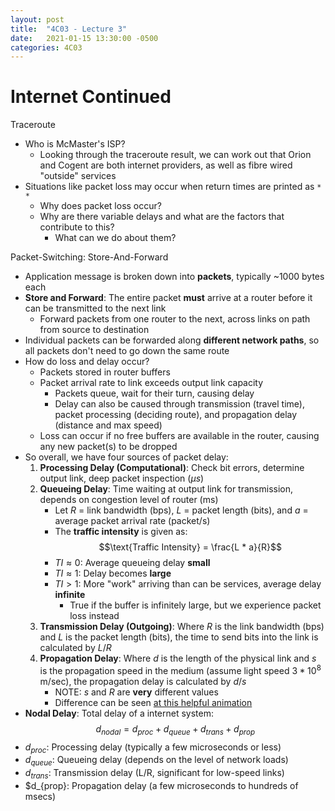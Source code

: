 ```yaml
---
layout: post
title:  "4C03 - Lecture 3"
date:   2021-01-15 13:30:00 -0500
categories: 4C03
---
```


Internet Continued
===

Traceroute
- Who is McMaster's ISP?
    - Looking through the traceroute result, we can work out that Orion and Cogent are both internet providers, as well as fibre wired "outside" services
- Situations like packet loss may occur when return times are printed as `* *`
    - Why does packet loss occur?
    - Why are there variable delays and what are the factors that contribute to this?
        - What can we do about them?

Packet-Switching: Store-And-Forward
- Application message is broken down into **packets**, typically ~1000 bytes each
- **Store and Forward**: The entire packet **must** arrive at a router before it can be transmitted to the next link
    - Forward packets from one router to the next, across links on path from source to destination
- Individual packets can be forwarded along **different network paths**, so all packets don't need to go down the same route
- How do loss and delay occur?
    - Packets stored in router buffers
    - Packet arrival rate to link exceeds output link capacity
        - Packets queue, wait for their turn, causing delay
        - Delay can also be caused through transmission (travel time), packet processing (deciding route), and propagation delay (distance and max speed)
    - Loss can occur if no free buffers are available in the router, causing any new packet(s) to be dropped
- So overall, we have four sources of packet delay:
    1. **Processing Delay (Computational)**: Check bit errors, determine output link, deep packet inspection ($\mu s$)
    2. **Queueing Delay**: Time waiting at output link for transmission, depends on congestion level of router (ms)
        - Let *R* = link bandwidth (bps), *L* = packet length (bits), and *a* = average packet arrival rate (packet/s)
        - The **traffic intensity** is given as:  
            $$\text{Traffic Intensity} = \frac{L * a}{R}$$
        - $TI \approx 0$: Average queueing delay **small**
        - $TI \approx 1$: Delay becomes **large**
        - $TI \gt 1$: More "work" arriving than can be services, average delay **infinite**
            - True if the buffer is infinitely large, but we experience packet loss instead
    3. **Transmission Delay (Outgoing)**: Where *R* is the link bandwidth (bps) and *L* is the packet length (bits), the time to send bits into the link is calculated by $L/R$
    4. **Propagation Delay**: Where *d* is the length of the physical link and *s* is the propagation speed in the medium (assume light speed $3*10^8$ m/sec), the propagation delay is calculated by $d/s$
        - NOTE: *s* and *R* are **very** different values
        - Difference can be seen [at this helpful animation](https://media.pearsoncmg.com/aw/ecs_kurose_compnetwork_7/cw/content/interactiveanimations/transmission-vs-propogation-delay/transmission-propagation-delay-ch1/index.html)
- **Nodal Delay**: Total delay of a internet system:
    $$d_{nodal} = d_{proc} + d_{queue} + d_{trans} + d_{prop}$$
- $d_{proc}$: Processing delay (typically a few microseconds or less)
- $d_{queue}$: Queueing delay (depends on the level of network loads)
- $d_{trans}$: Transmission delay (L/R, significant for low-speed links)
- $d_{prop}: Propagation delay (a few microseconds to hundreds of msecs)